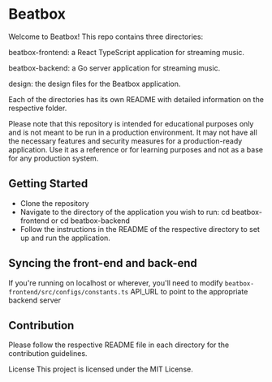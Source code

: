 # Beatbox

Welcome to Beatbox! This repo contains three directories:

beatbox-frontend: a React TypeScript application for streaming music.

beatbox-backend: a Go server application for streaming music.

design: the design files for the Beatbox application.

Each of the directories has its own README with detailed information on the respective folder.

Please note that this repository is intended for educational purposes only and is not meant to be run in a production environment. It may not have all the necessary features and security measures for a production-ready application. Use it as a reference or for learning purposes and not as a base for any production system.

## Getting Started

* Clone the repository
* Navigate to the directory of the application you wish to run: cd beatbox-frontend or cd beatbox-backend
* Follow the instructions in the README of the respective directory to set up and run the application.

## Syncing the front-end and back-end

If you're running on localhost or wherever, you'll need to modify `beatbox-frontend/src/configs/constants.ts` API_URL to point to the appropriate backend server

## Contribution

Please follow the respective README file in each directory for the contribution guidelines.

License
This project is licensed under the MIT License.
